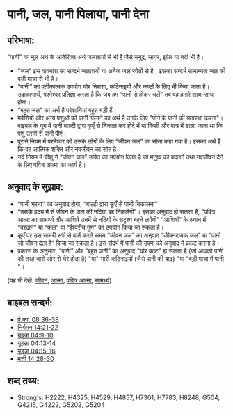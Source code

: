 # पानी, जल, पानी पिलाया, पानी देना #

## परिभाषा: ##

“पानी” का मूल अर्थ के अतिरिक्त अर्थ जलाशयों से भी है जैसे समुद्र, सागर, झील या नदी भी है।

* "जल" इस वाक्यांश का सन्दर्भ जलाशयों या अनेक जल स्रोतों से है। इसका सन्दर्भ सामान्यतः जल की बड़ी मात्रा से भी है।
* “पानी” का प्रतीकात्मक उपयोग घोर निराशा, कठिनाइयों और कष्टों के लिए भी किया जाता है। उदाहरणार्थ, परमेश्वर प्रतिज्ञा करता है कि जब हम “पानी से होकर चलें” तब वह हमारे साथ-साथ होगा।
* “बहुत जल” का अर्थ है परेशानियां बहुत बड़ी हैं।
* मवेशियों और अन्य पशुओं को पानी पिलाने का अर्थ है उनके लिए "पीने के पानी की व्यवस्था करना"। बाइबल के युग में पानी बाल्टी द्वारा कुएँ से निकाल कर होदे में या किसी और पात्र में डाला जाता था कि पशु उसमें से पानी पीएं।
* पुराने नियम में परमेश्वर को उसके लोगों के लिए “जीवन जल” का सोता कहा गया है। इसका अर्थ है कि वह आत्मिक शक्ति और नवजीवन का सोत है
* नये नियम में यीशु ने “जीवन जल” उक्ति का उपयोग किया है जो मनुष्य को बदलने तथा नवजीवन देने के लिए पवित्र आत्मा का कार्य है।

## अनुवाद के सुझाव: ##

* “पानी भरना” का अनुवाद होगा, “बाल्टी द्वारा कूएँ से पानी निकालना”
* “उसके हृदय में से जीवन के जल की नदियां बह निकलेंगी”। इसका अनुवाद हो सकता है, “पवित्र आत्मा का सामर्थ्य और आशिषें उनमें से नदियों के सदृश्य बहने लगेंगी” “आशिषों” के स्थान में “वरदान” या “फल” या “ईश्वरीय गुण” का उपयोग किया जा सकता है।
* कूएँ पर उस सामरी स्त्री से बातें करते समय “जीवन जल” का अनुवाद “जीवनदायक जल” या “पानी जो जीवन देता है” किया जा सकता है। इस संदर्भ में पानी की उपमा को अनुवाद में प्रकट करना है।
* प्रकरण के अनुसार, “पानी” और “बहुत पानी” का अनुवाद “घोर कष्ट” हो सकता है (जो आपको पानी की तरह चारों ओर से घेरे होता है) "या" भारी कठिनाइयों (जैसे पानी की बाढ़) "या "बड़ी मात्रा में पानी "।

(यह भी देखें: [जीवन](../kt/life.md), [आत्मा](../kt/spirit.md), [पवित्र आत्मा](../kt/holyspirit.md), [सामर्थ्य](../kt/power.md))

## बाइबल सन्दर्भ: ##

* [प्रे.का. 08:36-38](rc://hi/tn/help/act/08/36)
* [निर्गमन 14:21-22](rc://hi/tn/help/exo/14/21)
* [यूहन्ना 04:9-10](rc://hi/tn/help/jhn/04/09)
* [यूहन्ना 04:13-14](rc://hi/tn/help/jhn/04/13)
* [यूहन्ना 04:15-16](rc://hi/tn/help/jhn/04/15)
* [मत्ती 14:28-30](rc://hi/tn/help/mat/14/28)

## शब्द तथ्य: ##

* Strong's: H2222, H4325, H4529, H4857, H7301, H7783, H8248, G504, G4215, G4222, G5202, G5204
